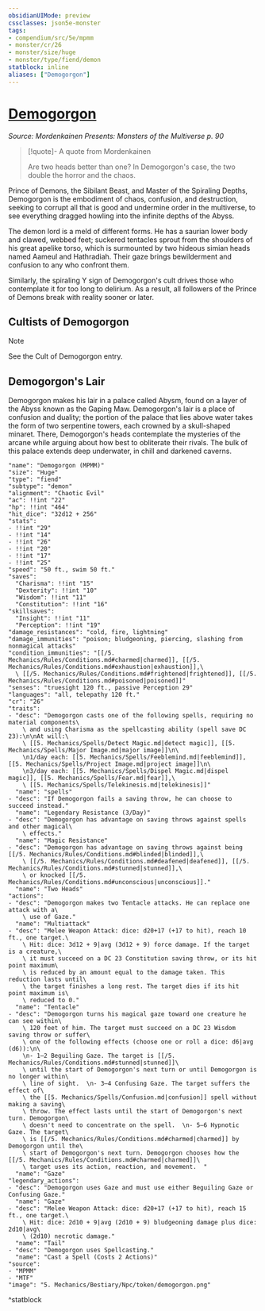 ```yaml
---
obsidianUIMode: preview
cssclasses: json5e-monster
tags:
- compendium/src/5e/mpmm
- monster/cr/26
- monster/size/huge
- monster/type/fiend/demon
statblock: inline
aliases: ["Demogorgon"]
---
```

# [Demogorgon](compendium\bestiary\npc/demogorgon-mpmm.md)
*Source: Mordenkainen Presents: Monsters of the Multiverse p. 90*  

> [!quote]- A quote from Mordenkainen  
> 
> Are two heads better than one? In Demogorgon's case, the two double the horror and the chaos.

Prince of Demons, the Sibilant Beast, and Master of the Spiraling Depths, Demogorgon is the embodiment of chaos, confusion, and destruction, seeking to corrupt all that is good and undermine order in the multiverse, to see everything dragged howling into the infinite depths of the Abyss.

The demon lord is a meld of different forms. He has a saurian lower body and clawed, webbed feet; suckered tentacles sprout from the shoulders of his great apelike torso, which is surmounted by two hideous simian heads named Aameul and Hathradiah. Their gaze brings bewilderment and confusion to any who confront them.

Similarly, the spiraling Y sign of Demogorgon's cult drives those who contemplate it for too long to delirium. As a result, all followers of the Prince of Demons break with reality sooner or later.

## Cultists of Demogorgon

> [!note]
> See the Cult of Demogorgon entry.

## Demogorgon's Lair

Demogorgon makes his lair in a palace called Abysm, found on a layer of the Abyss known as the Gaping Maw. Demogorgon's lair is a place of confusion and duality; the portion of the palace that lies above water takes the form of two serpentine towers, each crowned by a skull-shaped minaret. There, Demogorgon's heads contemplate the mysteries of the arcane while arguing about how best to obliterate their rivals. The bulk of this palace extends deep underwater, in chill and darkened caverns.

```statblock
"name": "Demogorgon (MPMM)"
"size": "Huge"
"type": "fiend"
"subtype": "demon"
"alignment": "Chaotic Evil"
"ac": !!int "22"
"hp": !!int "464"
"hit_dice": "32d12 + 256"
"stats":
- !!int "29"
- !!int "14"
- !!int "26"
- !!int "20"
- !!int "17"
- !!int "25"
"speed": "50 ft., swim 50 ft."
"saves":
  "Charisma": !!int "15"
  "Dexterity": !!int "10"
  "Wisdom": !!int "11"
  "Constitution": !!int "16"
"skillsaves":
  "Insight": !!int "11"
  "Perception": !!int "19"
"damage_resistances": "cold, fire, lightning"
"damage_immunities": "poison; bludgeoning, piercing, slashing from nonmagical attacks"
"condition_immunities": "[[/5. Mechanics/Rules/Conditions.md#charmed|charmed]], [[/5. Mechanics/Rules/Conditions.md#exhaustion|exhaustion]],\
  \ [[/5. Mechanics/Rules/Conditions.md#frightened|frightened]], [[/5. Mechanics/Rules/Conditions.md#poisoned|poisoned]]"
"senses": "truesight 120 ft., passive Perception 29"
"languages": "all, telepathy 120 ft."
"cr": "26"
"traits":
- "desc": "Demogorgon casts one of the following spells, requiring no material components\
    \ and using Charisma as the spellcasting ability (spell save DC 23):\n\nAt will:\
    \ [[5. Mechanics/Spells/Detect Magic.md|detect magic]], [[5. Mechanics/Spells/Major Image.md|major image]]\n\
    \n1/day each: [[5. Mechanics/Spells/Feeblemind.md|feeblemind]], [[5. Mechanics/Spells/Project Image.md|project image]]\n\
    \n3/day each: [[5. Mechanics/Spells/Dispel Magic.md|dispel magic]], [[5. Mechanics/Spells/Fear.md|fear]],\
    \ [[5. Mechanics/Spells/Telekinesis.md|telekinesis]]"
  "name": "spells"
- "desc": "If Demogorgon fails a saving throw, he can choose to succeed instead."
  "name": "Legendary Resistance (3/Day)"
- "desc": "Demogorgon has advantage on saving throws against spells and other magical\
    \ effects."
  "name": "Magic Resistance"
- "desc": "Demogorgon has advantage on saving throws against being [[/5. Mechanics/Rules/Conditions.md#blinded|blinded]],\
    \ [[/5. Mechanics/Rules/Conditions.md#deafened|deafened]], [[/5. Mechanics/Rules/Conditions.md#stunned|stunned]],\
    \ or knocked [[/5. Mechanics/Rules/Conditions.md#unconscious|unconscious]]."
  "name": "Two Heads"
"actions":
- "desc": "Demogorgon makes two Tentacle attacks. He can replace one attack with a\
    \ use of Gaze."
  "name": "Multiattack"
- "desc": "Melee Weapon Attack: dice: d20+17 (+17 to hit), reach 10 ft., one target.\
    \ Hit: dice: 3d12 + 9|avg (3d12 + 9) force damage. If the target is a creature,\
    \ it must succeed on a DC 23 Constitution saving throw, or its hit point maximum\
    \ is reduced by an amount equal to the damage taken. This reduction lasts until\
    \ the target finishes a long rest. The target dies if its hit point maximum is\
    \ reduced to 0."
  "name": "Tentacle"
- "desc": "Demogorgon turns his magical gaze toward one creature he can see within\
    \ 120 feet of him. The target must succeed on a DC 23 Wisdom saving throw or suffer\
    \ one of the following effects (choose one or roll a dice: d6|avg (d6)):\n\
    \n- 1–2 Beguiling Gaze. The target is [[/5. Mechanics/Rules/Conditions.md#stunned|stunned]]\
    \ until the start of Demogorgon's next turn or until Demogorgon is no longer within\
    \ line of sight.  \n- 3–4 Confusing Gaze. The target suffers the effect of\
    \ the [[5. Mechanics/Spells/Confusion.md|confusion]] spell without making a saving\
    \ throw. The effect lasts until the start of Demogorgon's next turn. Demogorgon\
    \ doesn't need to concentrate on the spell.  \n- 5–6 Hypnotic Gaze. The target\
    \ is [[/5. Mechanics/Rules/Conditions.md#charmed|charmed]] by Demogorgon until the\
    \ start of Demogorgon's next turn. Demogorgon chooses how the [[/5. Mechanics/Rules/Conditions.md#charmed|charmed]]\
    \ target uses its action, reaction, and movement.  "
  "name": "Gaze"
"legendary_actions":
- "desc": "Demogorgon uses Gaze and must use either Beguiling Gaze or Confusing Gaze."
  "name": "Gaze"
- "desc": "Melee Weapon Attack: dice: d20+17 (+17 to hit), reach 15 ft., one target.\
    \ Hit: dice: 2d10 + 9|avg (2d10 + 9) bludgeoning damage plus dice: 2d10|avg\
    \ (2d10) necrotic damage."
  "name": "Tail"
- "desc": "Demogorgon uses Spellcasting."
  "name": "Cast a Spell (Costs 2 Actions)"
"source":
- "MPMM"
- "MTF"
"image": "5. Mechanics/Bestiary/Npc/token/demogorgon.png"
```
^statblock